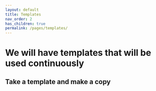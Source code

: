 ```yaml
---
layout: default
title: Templates
nav_order: 2
has_children: true
permalink: /pages/templates/
---
```



# We will have templates that will be used continuously

## Take a template and make a copy
